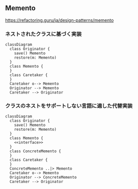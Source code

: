 ## Memento

https://refactoring.guru/ja/design-patterns/memento

### ネストされたクラスに基づく実装

```mermaid
classDiagram
  class Originator {
    save() Memento
    restore(m: Memento)
  }
  class Memento {
  }
  class Caretaker {
  }
  Caretaker o--> Memento
  Originator --> Memento
  Caretaker --> Originator
```

### クラスのネストをサポートしない言語に適した代替実装

```mermaid
classDiagram
  class Originator {
    save() Memento
    restore(m: Memento)
  }
  class Memento {
    <<interface>>
  }
  class ConcreteMemento {
  }
  class Caretaker {
  }
  ConcreteMemento ..|> Memento
  Caretaker o--> Memento
  Originator --> ConcreteMemento
  Caretaker --> Originator
```

